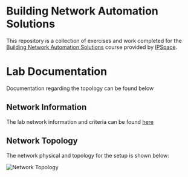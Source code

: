 # Building Network Automation Solutions
This repository is a collection of exercises and work completed for the [Building Network Automation Solutions](https://www.ipspace.net/Building_Network_Automation_Solutions) course provided by [IPSpace](https://www.ipspace.net/Main_Page).

# Lab Documentation
Documentation regarding the topology can be found below

## Network Information
The lab network information and criteria can be found [here](https://github.com/writememe/BlgNetAutoSol/blob/master/Lab/topology.txt)

## Network Topology
The network physical and topology for the setup is shown below:

![Network Topology](https://github.com/writememe/BlgNetAutoSol/blob/master/Lab/Lab%20Diagram%20-%20v1.0.jpg)
